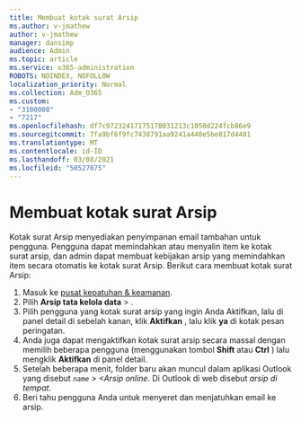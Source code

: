 ```yaml
---
title: Membuat kotak surat Arsip
ms.author: v-jmathew
author: v-jmathew
manager: dansimp
audience: Admin
ms.topic: article
ms.service: o365-administration
ROBOTS: NOINDEX, NOFOLLOW
localization_priority: Normal
ms.collection: Adm_O365
ms.custom:
- "3100008"
- "7217"
ms.openlocfilehash: df7c97232417175178031213c1050d224fcb86e9
ms.sourcegitcommit: 7fa9bf6f9fc7438791aa9241a440e5be817d4401
ms.translationtype: MT
ms.contentlocale: id-ID
ms.lasthandoff: 03/08/2021
ms.locfileid: "50527075"
---
```

# <a name="create-an-archive-mailbox"></a>Membuat kotak surat Arsip

Kotak surat Arsip menyediakan penyimpanan email tambahan untuk pengguna. Pengguna dapat memindahkan atau menyalin item ke kotak surat arsip, dan admin dapat membuat kebijakan arsip yang memindahkan item secara otomatis ke kotak surat Arsip. Berikut cara membuat kotak surat Arsip:

1. Masuk ke [pusat kepatuhan & keamanan]( https://go.microsoft.com/fwlink/p/?linkid=2077143).
2. Pilih **Arsip tata kelola data**  >  .
3. Pilih pengguna yang kotak surat arsip yang ingin Anda Aktifkan, lalu di panel detail di sebelah kanan, klik **Aktifkan** , lalu klik **ya** di kotak pesan peringatan.
4. Anda juga dapat mengaktifkan kotak surat arsip secara massal dengan memilih beberapa pengguna (menggunakan tombol **Shift** atau **Ctrl** ) lalu mengklik **Aktifkan** di panel detail.
5. Setelah beberapa menit, folder baru akan muncul dalam aplikasi Outlook yang disebut *`name` > <Arsip online*. Di Outlook di web disebut *arsip di tempat*.
6. Beri tahu pengguna Anda untuk menyeret dan menjatuhkan email ke arsip.
